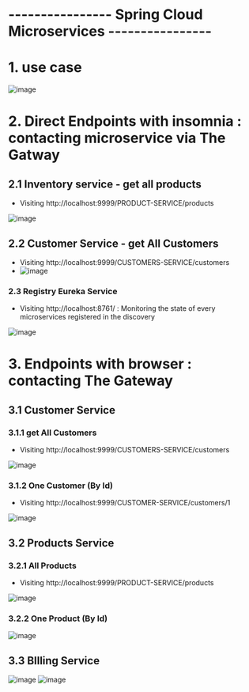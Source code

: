 # ---------------- Spring Cloud Microservices ----------------
# 1. use case
![image](https://user-images.githubusercontent.com/62290643/206123723-0f5d7345-b23d-4ecb-84cb-83346104a73d.png)


# 2. Direct Endpoints with insomnia : contacting microservice via The Gatway
## 2.1 Inventory service - get all products
- Visiting http://localhost:9999/PRODUCT-SERVICE/products

![image](https://user-images.githubusercontent.com/62290643/199279561-8a0685cb-f8a5-4b23-9d6c-889a20a49fe7.png)
## 2.2 Customer Service - get All Customers
- Visiting http://localhost:9999/CUSTOMERS-SERVICE/customers
- ![image](https://user-images.githubusercontent.com/62290643/199280713-d61fec69-b2e3-4028-aa52-75219e92c1bc.png)
### 2.3 Registry Eureka Service  
- Visiting http://localhost:8761/ : Monitoring the state of every microservices registered in the discovery

![image](https://user-images.githubusercontent.com/62290643/199281126-a1092226-771c-4f14-84ad-65643e979169.png)
# 3. Endpoints with browser : contacting The Gateway
## 3.1 Customer Service
### 3.1.1 get All Customers
- Visiting http://localhost:9999/CUSTOMERS-SERVICE/customers

![image](https://user-images.githubusercontent.com/62290643/200776086-65ddf6e8-4513-46e7-986e-d0f4e76a5727.png)
### 3.1.2 One Customer (By Id)
- Visiting http://localhost:9999/CUSTOMER-SERVICE/customers/1

![image](https://user-images.githubusercontent.com/62290643/200776331-de954a06-02f6-4786-aee3-68cc917838df.png)
## 3.2 Products Service
### 3.2.1 All Products
- Visiting http://localhost:9999/PRODUCT-SERVICE/products

![image](https://user-images.githubusercontent.com/62290643/200777250-d7bc9122-d890-4239-b6c0-6a4ca1d6baf2.png)
### 3.2.2 One Product (By Id)
![image](https://user-images.githubusercontent.com/62290643/200777548-889d86ff-465f-4e0b-9176-5d0ba8bca5b4.png)
## 3.3 BIlling Service
![image](https://user-images.githubusercontent.com/62290643/200775821-94485528-c462-45db-bbb4-3d4e97cb08ae.png)
![image](https://user-images.githubusercontent.com/62290643/200777870-0beb6941-30dc-4cdc-b48c-30acc4a1f057.png)

